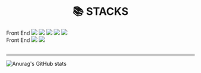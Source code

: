 <div align=center><h1>📚 STACKS</h1></div>

<div>
  <div>
    <span>Front End</span>
    <img src="https://img.shields.io/badge/html5-E34F26?style=for-the-badge&logo=html5&logoColor=white"> 
    <img src="https://img.shields.io/badge/css-1572B6?style=for-the-badge&logo=css3&logoColor=white"> 
    <img src="https://img.shields.io/badge/javascript-F7DF1E?style=for-the-badge&logo=javascript&logoColor=black">
    <img src="https://img.shields.io/badge/TypeScript-3178C6?style=for-the-badge&logo=typescript&logoColor=white">
    <img src="https://img.shields.io/badge/Emotion-DB7093?style=for-the-badge&logo=emotion&logoColor=white">
  </div>
  <div>
    <span>Front End</span>
    <img src="https://img.shields.io/badge/mysql-4479A1?style=for-the-badge&logo=mysql&logoColor=white"> 
    <img src="https://img.shields.io/badge/react-61DAFB?style=for-the-badge&logo=react&logoColor=black"> 
  </div>
</div>
<br/>
<hr/>

![Anurag's GitHub stats](https://github-readme-stats.vercel.app/api?username=ktm000818&show_icons=true&theme=radical)
